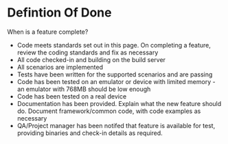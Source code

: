 Defintion Of Done
================

When is a feature complete?

- Code meets standards set out in this page. On completing a feature, review the coding standards and fix as necessary
- All code checked-in and building on the build server
- All scenarios are implemented
- Tests have been written for the supported scenarios and are passing
- Code has been tested on an emulator or device with limited memory - an emulator with 768MB should be low enough
- Code has been tested on a real device
- Documentation has been provided. Explain what the new feature should do. Document framework/common code, with code examples as necessary
- QA/Project manager has been notifed that feature is available for test, providing binaries and check-in details as required. 
